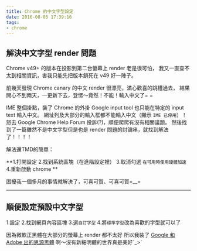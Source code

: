 ```yaml
---
title: Chrome 的中文字型設定
date: 2016-08-05 17:39:16
tags:
- chrome
---
```


## 解決中文字型 render 問題

Chrome v49+ 的版本在投影到第二台螢幕上 render 老是很可怕，
我又一直查不太到相關資訊，害我只能先把版本鎖死在 v49 好一陣子。

前幾天發現 Chrome canary 的中文 render 很漂亮，滿心歡喜的跳槽過去，
結果開心不到兩天，一更新下去，登愣～竟然！不能！輸入中文了= =

IME 整個掛點，裝了 Chrome 的外掛 Google input tool 也只能在特定的 input text 輸入中文。
網址列及大部分的輸入框都不能輸入中文（顯示 `IME 已停用`）！
怒去 Google Chrome Help Forum 投訴(?)，順便爬爬有沒有相關議題。
然後找到了一篇雖然不是中文字型但是也是 render 問題的討論串，就找到解法了！！！！

解法還TMD的簡單：

**1.打開設定
2.找到系統區塊（在進階設定裡）
3.取消勾選 `在可用時使用硬體加速`
4.重新啟動 chrome
**

困擾我一個多月的事情就解決了，可喜可賀、可喜可賀=__=

----

## 順便設定預設中文字型

1.設定
2.找到網頁內容區塊
3.選`自訂字型`
4.將`標準字型`改為喜歡的字型就可以了

因為微軟正黑體在大部分的螢幕上 render 都不太好
所以我裝了 [Google 和 Adobe 出的思源黑體](https://www.google.com/get/noto/help/cjk/)
啊～沒有新細明體的世界真是美好ˊ_>ˋ
